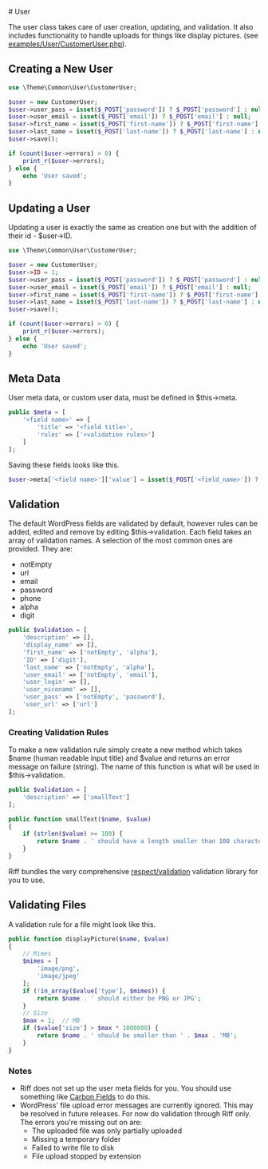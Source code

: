 # User

The user class takes care of user creation, updating, and validation. It also includes functionality to handle uploads for things like display pictures. (see [examples/User/CustomerUser.php](../examples/User/CustomerUser.php)).

## Creating a New User

```php
use \Theme\Common\User\CustomerUser;

$user = new CustomerUser;
$user->user_pass = isset($_POST['password']) ? $_POST['password'] : null;
$user->user_email = isset($_POST['email']) ? $_POST['email'] : null;
$user->first_name = isset($_POST['first-name']) ? $_POST['first-name'] : null;
$user->last_name = isset($_POST['last-name']) ? $_POST['last-name'] : null;
$user->save();

if (count($user->errors) > 0) {
    print_r($user->errors);
} else {
    echo 'User saved';
}
```

## Updating a User

Updating a user is exactly the same as creation one but with the addition of their id - $user->ID.

```php
use \Theme\Common\User\CustomerUser;

$user = new CustomerUser;
$user->ID = 1;
$user->user_pass = isset($_POST['password']) ? $_POST['password'] : null;
$user->user_email = isset($_POST['email']) ? $_POST['email'] : null;
$user->first_name = isset($_POST['first-name']) ? $_POST['first-name'] : null;
$user->last_name = isset($_POST['last-name']) ? $_POST['last-name'] : null;
$user->save();

if (count($user->errors) > 0) {
    print_r($user->errors);
} else {
    echo 'User saved';
}
```

## Meta Data

User meta data, or custom user data, must be defined in $this->meta.

```php
public $meta = [
    '<field name>' => [
        'title' => '<field title>',
        'rules' => ['<validation rules>']
    ]
];
```

Saving these fields looks like this.

```php
$user->meta['<field name>']['value'] = isset($_POST['<field_name>']) ? $_POST['<field name>'] : null;
```

## Validation

The default WordPress fields are validated by default, however rules can be added, edited and remove by editing $this->validation. Each field takes an array of validation names. A selection of the most common ones are provided. They are:

- notEmpty
- url
- email
- password
- phone
- alpha
- digit

```php
public $validation = [
    'description' => [],
    'display_name' => [],
    'first_name' => ['notEmpty', 'alpha'],
    'ID' => ['digit'],
    'last_name' => ['notEmpty', 'alpha'],
    'user_email' => ['notEmpty', 'email'],
    'user_login' => [],
    'user_nicename' => [],
    'user_pass' => ['notEmpty', 'password'],
    'user_url' => ['url']
];
```

### Creating Validation Rules

To make a new validation rule simply create a new method which takes $name (human readable input title) and $value and returns an error message on failure (string). The name of this function is what will be used in $this->validation.

```php
public $validation = [
    'description' => ['smallText']
];
```

```php
public function smallText($name, $value)
{
    if (strlen($value) >= 100) {
        return $name . ' should have a length smaller than 100 characters';
    }
}
```

Riff bundles the very comprehensive [respect/validation](https://packagist.org/packages/respect/validation) validation library for you to use.

## Validating Files

A validation rule for a file might look like this.

```php
public function displayPicture($name, $value)
{
    // Mimes
    $mimes = [
        'image/png',
        'image/jpeg'
    ];
    if (!in_array($value['type'], $mimes)) {
        return $name . ' should either be PNG or JPG';
    }
    // Size
    $max = 1;  // MB
    if ($value['size'] > $max * 1000000) {
        return $name . ' should be smaller than ' . $max . 'MB';
    }
}
```

### Notes

- Riff does not set up the user meta fields for you. You should use something like [Carbon Fields](carbonfields.net) to do this.
- WordPress' file upload error messages are currently ignored. This may be resolved in future releases. For now do validation through Riff only. The errors you're missing out on are:
    - The uploaded file was only partially uploaded
    - Missing a temporary folder
    - Failed to write file to disk
    - File upload stopped by extension